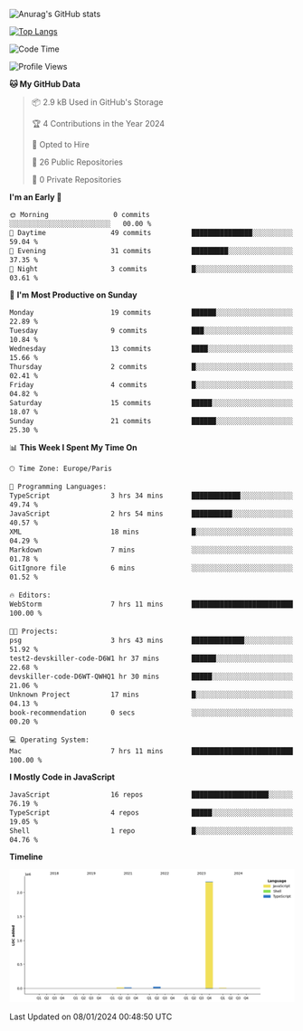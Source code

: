 ![Anurag's GitHub stats](https://github-readme-stats.vercel.app/api?username=sufiane&theme=dark&show_icons=true&count_private=true)


[![Top Langs](https://github-readme-stats.vercel.app/api/top-langs/?username=sufiane&layout=compact)](https://github.com/anuraghazra/github-readme-stats)

<!--START_SECTION:waka-->
![Code Time](http://img.shields.io/badge/Code%20Time-958%20hrs%2036%20mins-blue)

![Profile Views](http://img.shields.io/badge/Profile%20Views-0-blue)

**🐱 My GitHub Data** 

> 📦 2.9 kB Used in GitHub's Storage 
 > 
> 🏆 4 Contributions in the Year 2024
 > 
> 💼 Opted to Hire
 > 
> 📜 26 Public Repositories 
 > 
> 🔑 0 Private Repositories 
 > 
**I'm an Early 🐤** 

```text
🌞 Morning                0 commits           ░░░░░░░░░░░░░░░░░░░░░░░░░   00.00 % 
🌆 Daytime                49 commits          ███████████████░░░░░░░░░░   59.04 % 
🌃 Evening                31 commits          █████████░░░░░░░░░░░░░░░░   37.35 % 
🌙 Night                  3 commits           █░░░░░░░░░░░░░░░░░░░░░░░░   03.61 % 
```
📅 **I'm Most Productive on Sunday** 

```text
Monday                   19 commits          ██████░░░░░░░░░░░░░░░░░░░   22.89 % 
Tuesday                  9 commits           ███░░░░░░░░░░░░░░░░░░░░░░   10.84 % 
Wednesday                13 commits          ████░░░░░░░░░░░░░░░░░░░░░   15.66 % 
Thursday                 2 commits           █░░░░░░░░░░░░░░░░░░░░░░░░   02.41 % 
Friday                   4 commits           █░░░░░░░░░░░░░░░░░░░░░░░░   04.82 % 
Saturday                 15 commits          █████░░░░░░░░░░░░░░░░░░░░   18.07 % 
Sunday                   21 commits          ██████░░░░░░░░░░░░░░░░░░░   25.30 % 
```


📊 **This Week I Spent My Time On** 

```text
🕑︎ Time Zone: Europe/Paris

💬 Programming Languages: 
TypeScript               3 hrs 34 mins       ████████████░░░░░░░░░░░░░   49.74 % 
JavaScript               2 hrs 54 mins       ██████████░░░░░░░░░░░░░░░   40.57 % 
XML                      18 mins             █░░░░░░░░░░░░░░░░░░░░░░░░   04.29 % 
Markdown                 7 mins              ░░░░░░░░░░░░░░░░░░░░░░░░░   01.78 % 
GitIgnore file           6 mins              ░░░░░░░░░░░░░░░░░░░░░░░░░   01.52 % 

🔥 Editors: 
WebStorm                 7 hrs 11 mins       █████████████████████████   100.00 % 

🐱‍💻 Projects: 
psg                      3 hrs 43 mins       █████████████░░░░░░░░░░░░   51.92 % 
test2-devskiller-code-D6W1 hr 37 mins        ██████░░░░░░░░░░░░░░░░░░░   22.68 % 
devskiller-code-D6WT-QWHQ1 hr 30 mins        █████░░░░░░░░░░░░░░░░░░░░   21.06 % 
Unknown Project          17 mins             █░░░░░░░░░░░░░░░░░░░░░░░░   04.13 % 
book-recommendation      0 secs              ░░░░░░░░░░░░░░░░░░░░░░░░░   00.20 % 

💻 Operating System: 
Mac                      7 hrs 11 mins       █████████████████████████   100.00 % 
```

**I Mostly Code in JavaScript** 

```text
JavaScript               16 repos            ███████████████████░░░░░░   76.19 % 
TypeScript               4 repos             █████░░░░░░░░░░░░░░░░░░░░   19.05 % 
Shell                    1 repo              █░░░░░░░░░░░░░░░░░░░░░░░░   04.76 % 
```



**Timeline**

![Lines of Code chart](https://raw.githubusercontent.com/Sufiane/Sufiane/main/assets/bar_graph.png)


 Last Updated on 08/01/2024 00:48:50 UTC
<!--END_SECTION:waka-->


<!--
**Sufiane/sufiane** is a ✨ _special_ ✨ repository because its `README.md` (this file) appears on your GitHub profile.

Here are some ideas to get you started:

- 🔭 I’m currently working on ...
- 🌱 I’m currently learning ...
- 👯 I’m looking to collaborate on ...
- 🤔 I’m looking for help with ...
- 💬 Ask me about ...
- 📫 How to reach me: ...
- 😄 Pronouns: ...
- ⚡ Fun fact: ...
-->
